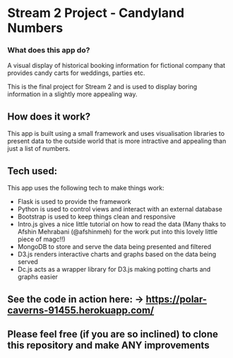 # Stream 2 Project - Candyland Numbers

### What does this app do?

A visual display of historical booking information for fictional company that provides candy carts for weddings, parties etc.

This is the final project for Stream 2 and is used to display boring information in a slightly more appealing way.

## How does it work?

This app is built using a small framework and uses visualisation libraries to present data to the outside world that 
is more intractive and appealing than just a list of numbers.

## Tech used:

This app uses the following tech to make things work:
* Flask is used to provide the framework
* Python is used to control views and interact with an external database
* Bootstrap is used to keep things clean and responsive
* Intro.js gives a nice little tutorial on how to read the data (Many thaks to Afshin Mehrabani (@afshinmeh) for the work put into
this lovely little piece of magc!!)
* MongoDB to store and serve the data being presented and filtered
* D3.js renders interactive charts and graphs based on the data being served
* Dc.js acts as a wrapper library for D3.js making potting charts and graphs easier

## See the code in action here: -> https://polar-caverns-91455.herokuapp.com/

## Please feel free (if you are so inclined) to clone this repository and make ANY improvements

